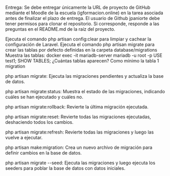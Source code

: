 Entrega: Se debe entregar únicamente la URL de proyecto de GitHub mediante el Moodle de la escuela (igformacion.online) en la tarea asociada antes de finalizar el plazo de entrega. El usuario de Github jpaniorte debe tener permisos para clonar el repositorio. Si corresponde, responde a las preguntas en el README.md de la raíz del proyecto.


Ejecuta el comando php artisan config:clear para limpiar y cachear la configuración de Laravel.
Ejecuta el comando php artisan migrate para crear las tablas por defecto definidas en la carpeta database/migrations
Muestra las tablas:
docker exec -it mariadb-server mariadb -u root -p
USE test1;
SHOW TABLES;
¿Cuántas tablas aparecen?
Como mínimo la tabla 1 migration

php artisan migrate: Ejecuta las migraciones pendientes y actualiza la base de datos.

php artisan migrate:status: Muestra el estado de las migraciones, indicando cuáles se han ejecutado y cuáles no.

php artisan migrate:rollback: Revierte la última migración ejecutada.

php artisan migrate:reset: Revierte todas las migraciones ejecutadas, deshaciendo todos los cambios.

php artisan migrate:refresh: Revierte todas las migraciones y luego las vuelve a ejecutar.

php artisan make:migration: Crea un nuevo archivo de migración para definir cambios en la base de datos.

php artisan migrate --seed: Ejecuta las migraciones y luego ejecuta los seeders para poblar la base de datos con datos iniciales.